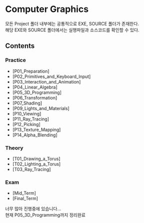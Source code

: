 # Computer Graphics
모든 Project 폴더 내부에는 공통적으로 EXE, SOURCE 폴더가 존재한다.  
해당 EXE와 SOURCE 폴더에서는 실행파일과 소스코드를 확인할 수 있다.
## Contents
### Practice
- [P01_Preparation]
- [P02_Primitives_and_Keyboard_Input]
- [P03_Interaction_and_Animation]
- [P04_Linear_Algebra]
- [P05_3D_Programming]   
- [P06_Transformation]
- [P07_Shading]
- [P09_Lights_and_Materials]
- [P10_Viewing]
- [P11_Ray_Tracing]
- [P12_Picking]
- [P13_Texture_Mapping]
- [P14_Alpha_Blending]

### Theory
- [T01_Drawing_a_Torus]
- [T02_Lighting_a_Torus]
- [T03_Ray_Tracing]

### Exam
- [Mid_Term]
- [Final_Term]  

너무 많아 진행중에 있습니다...  
현재 P05_3D_Programming까지 정리완료
